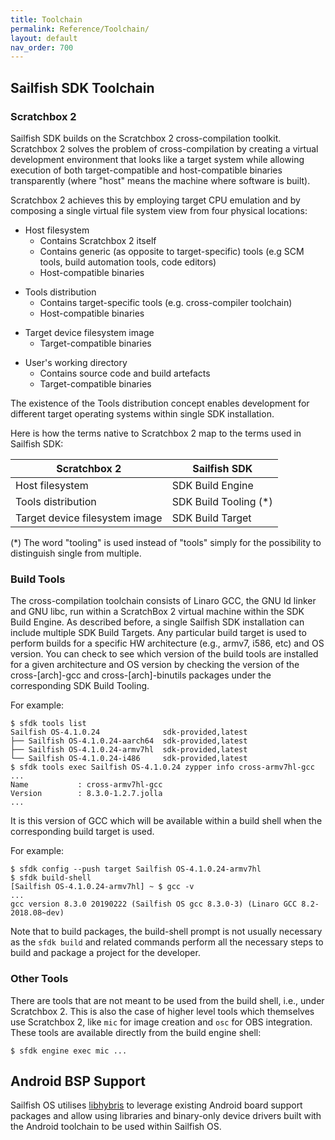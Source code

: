 ```yaml
---
title: Toolchain
permalink: Reference/Toolchain/
layout: default
nav_order: 700
---
```


## Sailfish SDK Toolchain

### Scratchbox 2

Sailfish SDK builds on the Scratchbox 2 cross-compilation toolkit.
Scratchbox 2 solves the problem of cross-compilation by creating a
virtual development environment that looks like a target system while
allowing execution of both target-compatible and host-compatible
binaries transparently (where "host" means the machine where software is
built).

Scratchbox 2 achieves this by employing target CPU emulation and by
composing a single virtual file system view from four physical
locations:

  - Host filesystem
      - Contains Scratchbox 2 itself
      - Contains generic (as opposite to target-specific) tools (e.g SCM
        tools, build automation tools, code editors)
      - Host-compatible binaries

<!-- end list -->

  - Tools distribution
      - Contains target-specific tools (e.g. cross-compiler toolchain)
      - Host-compatible binaries

<!-- end list -->

  - Target device filesystem image
      - Target-compatible binaries

<!-- end list -->

  - User's working directory
      - Contains source code and build artefacts
      - Target-compatible binaries

The existence of the Tools distribution concept enables development for
different target operating systems within single SDK installation.

Here is how the terms native to Scratchbox 2 map to the terms used in
Sailfish SDK:

| Scratchbox 2                   | Sailfish SDK           |
| ------------------------------ | ---------------------- |
| Host filesystem                | SDK Build Engine       |
| Tools distribution             | SDK Build Tooling (\*) |
| Target device filesystem image | SDK Build Target       |

(\*) The word "tooling" is used instead of "tools" simply for the
possibility to distinguish single from multiple.

### Build Tools

The cross-compilation toolchain consists of Linaro GCC, the GNU ld
linker and GNU libc, run within a ScratchBox 2 virtual machine within
the SDK Build Engine. As described before, a single Sailfish SDK
installation can include multiple SDK Build Targets. Any particular
build target is used to perform builds for a specific HW architecture
(e.g., armv7, i586, etc) and OS version. You can check to see which
version of the build tools are installed for a given architecture and OS
version by checking the version of the cross-\[arch\]-gcc and
cross-\[arch\]-binutils packages under the corresponding SDK Build
Tooling.

For example:
```
$ sfdk tools list
Sailfish OS-4.1.0.24              sdk-provided,latest
├── Sailfish OS-4.1.0.24-aarch64  sdk-provided,latest
├── Sailfish OS-4.1.0.24-armv7hl  sdk-provided,latest
└── Sailfish OS-4.1.0.24-i486     sdk-provided,latest
$ sfdk tools exec Sailfish OS-4.1.0.24 zypper info cross-armv7hl-gcc
...
Name           : cross-armv7hl-gcc
Version        : 8.3.0-1.2.7.jolla
...
```

It is this version of GCC which will be available within a build shell
when the corresponding build target is used.

For example:
```nosh
$ sfdk config --push target Sailfish OS-4.1.0.24-armv7hl
$ sfdk build-shell
[Sailfish OS-4.1.0.24-armv7hl] ~ $ gcc -v
...
gcc version 8.3.0 20190222 (Sailfish OS gcc 8.3.0-3) (Linaro GCC 8.2-2018.08~dev)
```

Note that to build packages, the build-shell prompt is not usually
necessary as the `sfdk build` and related commands perform all the
necessary steps to build and package a project for the developer.

### Other Tools

There are tools that are not meant to be used from the build shell,
i.e., under Scratchbox 2. This is also the case of higher level tools
which themselves use Scratchbox 2, like `mic` for image creation and
`osc` for OBS integration. These tools are available directly from the
build engine shell:
```nosh
$ sfdk engine exec mic ...
```

## Android BSP Support

Sailfish OS utilises [libhybris](https://github.com/libhybris) to
leverage existing Android board support packages and allow using
libraries and binary-only device drivers built with the Android
toolchain to be used within Sailfish OS.
